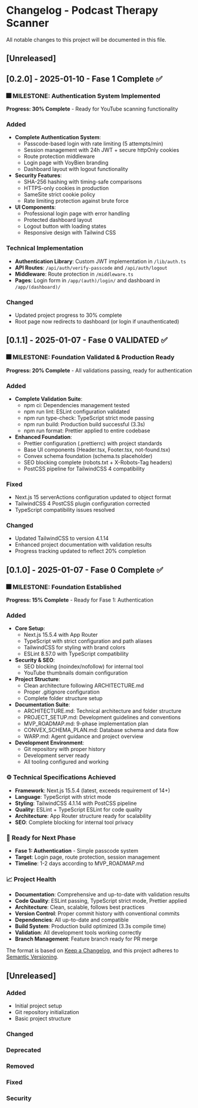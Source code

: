 # Changelog - Podcast Therapy Scanner

All notable changes to this project will be documented in this file.

## [Unreleased]

## [0.2.0] - 2025-01-10 - **Fase 1 Complete** ✅

### 🎆 **MILESTONE: Authentication System Implemented**
**Progress: 30% Complete** - Ready for YouTube scanning functionality

### Added
- **Complete Authentication System**:
  - Passcode-based login with rate limiting (5 attempts/min)
  - Session management with 24h JWT + secure httpOnly cookies
  - Route protection middleware
  - Login page with VoyBien branding
  - Dashboard layout with logout functionality
- **Security Features**:
  - SHA-256 hashing with timing-safe comparisons
  - HTTPS-only cookies in production
  - SameSite strict cookie policy
  - Rate limiting protection against brute force
- **UI Components**:
  - Professional login page with error handling
  - Protected dashboard layout
  - Logout button with loading states
  - Responsive design with Tailwind CSS

### Technical Implementation
- **Authentication Library**: Custom JWT implementation in `/lib/auth.ts`
- **API Routes**: `/api/auth/verify-passcode` and `/api/auth/logout`
- **Middleware**: Route protection in `/middleware.ts`
- **Pages**: Login form in `/app/(auth)/login/` and dashboard in `/app/(dashboard)/`

### Changed
- Updated project progress to 30% complete
- Root page now redirects to dashboard (or login if unauthenticated)

## [0.1.1] - 2025-01-07 - **Fase 0 VALIDATED** ✅

### 🎆 **MILESTONE: Foundation Validated & Production Ready**
**Progress: 20% Complete** - All validations passing, ready for authentication

### Added
- **Complete Validation Suite**:
  - npm ci: Dependencies management tested
  - npm run lint: ESLint configuration validated
  - npm run type-check: TypeScript strict mode passing
  - npm run build: Production build successful (3.3s)
  - npm run format: Prettier applied to entire codebase
- **Enhanced Foundation**:
  - Prettier configuration (.prettierrc) with project standards
  - Base UI components (Header.tsx, Footer.tsx, not-found.tsx)
  - Convex schema foundation (schema.ts placeholder)
  - SEO blocking complete (robots.txt + X-Robots-Tag headers)
  - PostCSS pipeline for TailwindCSS 4 compatibility

### Fixed
- Next.js 15 serverActions configuration updated to object format
- TailwindCSS 4 PostCSS plugin configuration corrected
- TypeScript compatibility issues resolved

### Changed
- Updated TailwindCSS to version 4.1.14
- Enhanced project documentation with validation results
- Progress tracking updated to reflect 20% completion

## [0.1.0] - 2025-01-07 - **Fase 0 Complete** ✅

### 🎆 **MILESTONE: Foundation Established**
**Progress: 15% Complete** - Ready for Fase 1: Authentication

### Added
- **Core Setup**:
  - Next.js 15.5.4 with App Router
  - TypeScript with strict configuration and path aliases
  - TailwindCSS for styling with brand colors
  - ESLint 8.57.0 with TypeScript compatibility
- **Security & SEO**:
  - SEO blocking (noindex/nofollow) for internal tool
  - YouTube thumbnails domain configuration
- **Project Structure**:
  - Clean architecture following ARCHITECTURE.md
  - Proper .gitignore configuration
  - Complete folder structure setup
- **Documentation Suite**:
  - ARCHITECTURE.md: Technical architecture and folder structure
  - PROJECT_SETUP.md: Development guidelines and conventions
  - MVP_ROADMAP.md: 9-phase implementation plan
  - CONVEX_SCHEMA_PLAN.md: Database schema and data flow
  - WARP.md: Agent guidance and project overview
- **Development Environment**:
  - Git repository with proper history
  - Development server ready
  - All tooling configured and working

### ⚙️ **Technical Specifications Achieved**
- **Framework**: Next.js 15.5.4 (latest, exceeds requirement of 14+)
- **Language**: TypeScript with strict mode
- **Styling**: TailwindCSS 4.1.14 with PostCSS pipeline
- **Quality**: ESLint + TypeScript ESLint for code quality
- **Architecture**: App Router structure ready for scalability
- **SEO**: Complete blocking for internal tool privacy

### 🚀 **Ready for Next Phase**
- **Fase 1: Authentication** - Simple passcode system
- **Target**: Login page, route protection, session management
- **Timeline**: 1-2 days according to MVP_ROADMAP.md

### 📈 **Project Health**
- **Documentation**: Comprehensive and up-to-date with validation results
- **Code Quality**: ESLint passing, TypeScript strict mode, Prettier applied
- **Architecture**: Clean, scalable, follows best practices
- **Version Control**: Proper commit history with conventional commits
- **Dependencies**: All up-to-date and compatible
- **Build System**: Production build optimized (3.3s compile time)
- **Validation**: All development tools working correctly
- **Branch Management**: Feature branch ready for PR merge

The format is based on [Keep a Changelog](https://keepachangelog.com/en/1.0.0/),
and this project adheres to [Semantic Versioning](https://semver.org/spec/v2.0.0.html).

## [Unreleased]

### Added
- Initial project setup
- Git repository initialization
- Basic project structure

### Changed

### Deprecated

### Removed

### Fixed

### Security